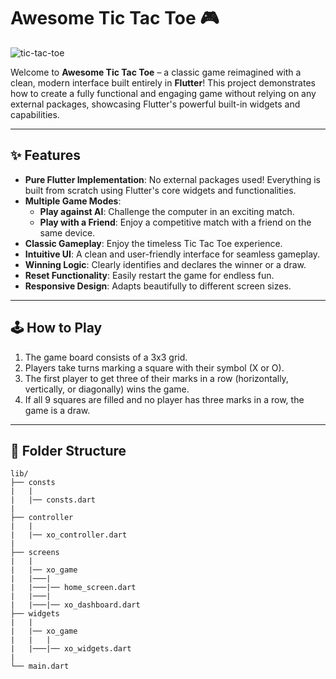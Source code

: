 # Awesome Tic Tac Toe 🎮
![tic-tac-toe](https://github.com/user-attachments/assets/95f6cf2c-55b9-4a9f-b8ac-a06f6524e061)

Welcome to **Awesome Tic Tac Toe** – a classic game reimagined with a clean, modern interface built entirely in **Flutter**\! This project demonstrates how to create a fully functional and engaging game without relying on any external packages, showcasing Flutter's powerful built-in widgets and capabilities.

-----

## ✨ Features

  * **Pure Flutter Implementation**: No external packages used\! Everything is built from scratch using Flutter's core widgets and functionalities.
  * **Multiple Game Modes**:
      * **Play against AI**: Challenge the computer in an exciting match.
      * **Play with a Friend**: Enjoy a competitive match with a friend on the same device.
  * **Classic Gameplay**: Enjoy the timeless Tic Tac Toe experience.
  * **Intuitive UI**: A clean and user-friendly interface for seamless gameplay.
  * **Winning Logic**: Clearly identifies and declares the winner or a draw.
  * **Reset Functionality**: Easily restart the game for endless fun.
  * **Responsive Design**: Adapts beautifully to different screen sizes.

-----

## 🕹️ How to Play

1.  The game board consists of a 3x3 grid.
2.  Players take turns marking a square with their symbol (X or O).
3.  The first player to get three of their marks in a row (horizontally, vertically, or diagonally) wins the game.
4.  If all 9 squares are filled and no player has three marks in a row, the game is a draw.

-----

## 📂 Folder Structure

```
lib/
├── consts
|   |
|   |── consts.dart
|
├── controller
|   |
|   |── xo_controller.dart
|
├── screens
|   |
|   |── xo_game
|   |───|
|   |───|── home_screen.dart
|   |───|
|   |───|── xo_dashboard.dart
├── widgets
|   |
|   |── xo_game
|   |   |
|   |───|── xo_widgets.dart
|
└── main.dart
```
